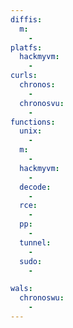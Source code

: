 ```yaml
---
diffis:
  m:
    -
platfs:
  hackmyvm:
    -
curls:
  chronos:
    -
  chronosvu:
    -
functions:
  unix:
    -
  m:
    -
  hackmyvm:
    -
  decode:
    -
  rce:
    -
  pp:
    -
  tunnel:
    -
  sudo:
    -

wals:
  chronoswu:
    -
---
```

